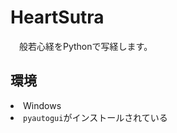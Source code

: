 <h1>HeartSutra</h1>
<p>　般若心経をPythonで写経します。</p>
<p></p>
<h2>環境</h2>
<li>Windows</li>
<li><code>pyautogui</code>がインストールされている</li>

